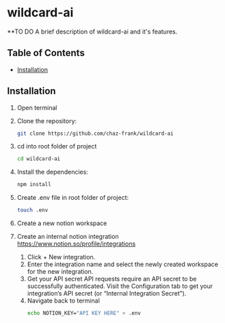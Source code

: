 # wildcard-ai

**TO DO
A brief description of wildcard-ai and it's features.

## Table of Contents

- [Installation](#installation)

## Installation

1. Open terminal

2. Clone the repository:
   ```bash
   git clone https://github.com/chaz-frank/wildcard-ai

3. cd into root folder of project
    ```bash
    cd wildcard-ai

4. Install the dependencies:
    ```bash
    npm install

5. Create .env file in root folder of project:
    ```bash
    touch .env

6. Create a new notion workspace

7. Create an internal notion integration
    https://www.notion.so/profile/integrations

    1. Click + New integration.
    2. Enter the integration name and select the newly created workspace for the new integration.
    3. Get your API secret
        API requests require an API secret to be successfully authenticated. Visit the Configuration tab to get your integration’s API secret (or “Internal Integration Secret”).
    4. Navigate back to terminal
        ```bash
        echo NOTION_KEY="API KEY HERE" > .env